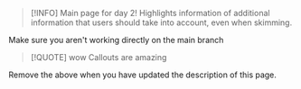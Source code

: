 > [!INFO] Main page for day 2!
> Highlights information of additional information that users should take into
> account, even when skimming.

Make sure you aren't working directly on the main branch

> [!QUOTE] wow
> Callouts are amazing


Remove the above when you have updated the description of this page.